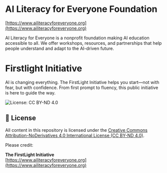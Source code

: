 # AI Literacy for Everyone Foundation 
[https://www.ailiteracyforeveryone.org](https://www.ailiteracyforeveryone.org)

AI Literacy for Everyone is a nonprofit foundation making AI education accessible to all. We offer workshops, resources, and partnerships that help people understand and adapt to the AI-driven future.

# Firstlight Initiative
AI is changing everything. The FirstLight Initiative helps you start—not with fear, but with confidence. From first prompt to fluency, this public initiative is here to guide the way.

![License: CC BY-ND 4.0](https://img.shields.io/badge/License-CC%20BY--ND%204.0-lightgrey.svg)

## 📄 License

All content in this repository is licensed under the 
[Creative Commons Attribution-NoDerivatives 4.0 International License (CC BY-ND 4.0)](https://creativecommons.org/licenses/by-nd/4.0/).

Please credit:

**The FirstLight Initiative**  
[https://www.ailiteracyforeveryone.org](https://www.ailiteracyforeveryone.org)
